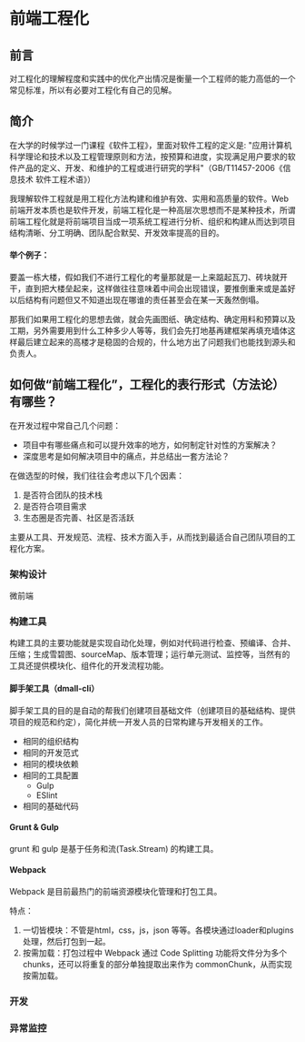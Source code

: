 # 前端工程化

## 前言

对工程化的理解程度和实践中的优化产出情况是衡量一个工程师的能力高低的一个常见标准，所以有必要对工程化有自己的见解。

## 简介

在大学的时候学过一门课程《软件工程》，里面对软件工程的定义是: "应用计算机科学理论和技术以及工程管理原则和方法，按预算和进度，实现满足用户要求的软件产品的定义、开发、和维护的工程或进行研究的学科"（GB/T11457-2006《信息技术 软件工程术语》） 

我理解软件工程就是用工程化方法构建和维护有效、实用和高质量的软件。Web前端开发本质也是软件开发，前端工程化是一种高层次思想而不是某种技术，所谓前端工程化就是将前端项目当成一项系统工程进行分析、组织和构建从而达到项目结构清晰、分工明确、团队配合默契、开发效率提高的目的。

#### 举个例子：

要盖一栋大楼，假如我们不进行工程化的考量那就是一上来踮起瓦刀、砖块就开干，直到把大楼垒起来，这样做往往意味着中间会出现错误，要推倒重来或是盖好以后结构有问题但又不知道出现在哪谁的责任甚至会在某一天轰然倒塌。

那我们如果用工程化的思想去做，就会先画图纸、确定结构、确定用料和预算以及工期，另外需要用到什么工种多少人等等，我们会先打地基再建框架再填充墙体这样最后建立起来的高楼才是稳固的合规的，什么地方出了问题我们也能找到源头和负责人。

## 如何做“前端工程化”，工程化的表行形式（方法论）有哪些？

在开发过程中常自己几个问题：

* 项目中有哪些痛点和可以提升效率的地方，如何制定针对性的方案解决？
* 深度思考是如何解决项目中的痛点，并总结出一套方法论？

在做选型的时候，我们往往会考虑以下几个因素：

1. 是否符合团队的技术栈
2. 是否符合项目需求
3. 生态圈是否完善、社区是否活跃

主要从工具、开发规范、流程、技术方面入手，从而找到最适合自己团队项目的工程化方案。

### 架构设计

微前端

### 构建工具

构建工具的主要功能就是实现自动化处理，例如对代码进行检查、预编译、合并、压缩；生成雪碧图、sourceMap、版本管理；运行单元测试、监控等，当然有的工具还提供模块化、组件化的开发流程功能。

#### 脚手架工具（dmall-cli）

脚手架工具的目的是自动的帮我们创建项目基础文件（创建项目的基础结构、提供项目的规范和约定），简化并统一开发人员的日常构建与开发相关的工作。

* 相同的组织结构
* 相同的开发范式
* 相同的模块依赖
* 相同的工具配置
	* Gulp 
	* ESlint 
* 相同的基础代码

#### Grunt & Gulp

grunt 和 gulp 是基于任务和流(Task.Stream) 的构建工具。

#### Webpack

Webpack 是目前最热门的前端资源模块化管理和打包工具。

特点：

1. 一切皆模块：不管是html，css，js，json 等等。各模块通过loader和plugins处理，然后打包到一起。
2. 按需加载：打包过程中 Webpack 通过 Code Splitting 功能将文件分为多个 chunks，还可以将重复的部分单独提取出来作为 commonChunk，从而实现按需加载。

### 开发

### 异常监控